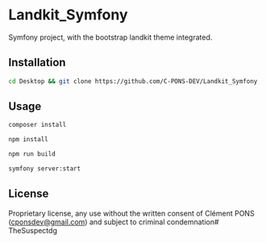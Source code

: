 # Landkit_Symfony

Symfony project, with the bootstrap landkit theme integrated.

## Installation

```bash
cd Desktop && git clone https://github.com/C-PONS-DEV/Landkit_Symfony
```

## Usage

```bash
composer install
```

```bash
npm install
```

```bash
npm run build
```

```bash
symfony server:start
```

## License
Proprietary license, any use without the written consent of Clément PONS (cponsdev@gmail.com) and subject to criminal condemnation# TheSuspectdg
